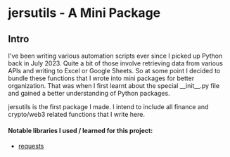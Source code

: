 jersutils - A Mini Package
==========================

Intro
-----
I've been writing various automation scripts ever since I picked up Python back in July 2023. Quite a bit of those involve retrieving data from various APIs and writing to Excel or Google Sheets. So at some point I decided to bundle these functions that I wrote into mini packages for better organization. That was when I first learnt about the special \_\_init\_\_.py file and gained a better understanding of Python packages.

jersutils is the first package I made. I intend to include all finance and crypto/web3 related functions that I write here.

#### Notable libraries I used / learned for this project:
- [requests](https://pypi.org/project/requests/)
